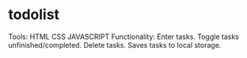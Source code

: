 # todolist

Tools: HTML CSS JAVASCRIPT
Functionality: Enter tasks. Toggle tasks unfinished/completed. Delete tasks. Saves tasks to local storage.
